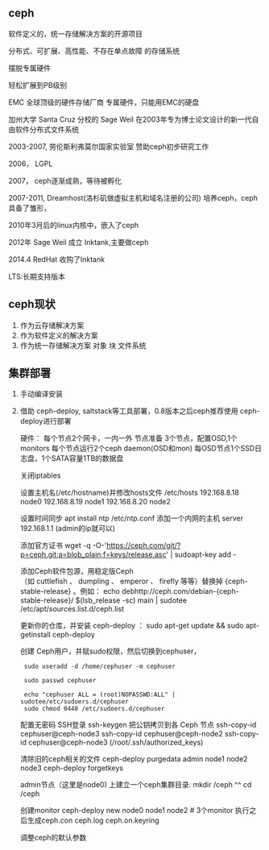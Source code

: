 ## ceph

软件定义的，统一存储解决方案的开源项目

分布式、可扩展、高性能、不存在单点故障 的存储系统


摆脱专属硬件

轻松扩展到PB级别

EMC 全球顶级的硬件存储厂商
    专属硬件，只能用EMC的硬盘


加州大学 Santa Cruz 分校的 Sage Weil 在2003年专为博士论文设计的新一代自由软件分布式文件系统

2003-2007, 劳伦斯利弗莫尔国家实验室 赞助ceph初步研究工作

2006， LGPL

2007， ceph逐渐成熟，等待被孵化

2007-2011, Dreamhost(洛杉矶做虚拟主机和域名注册的公司) 培养ceph，ceph 具备了雏形，

2010年3月后的linux内核中，嵌入了ceph

2012年 Sage Weil 成立 Inktank,主要做ceph

2014.4 RedHat 收购了Inktank


LTS:长期支持版本


## ceph现状

1. 作为云存储解决方案
1. 作为软件定义的解决方案
1. 作为统一存储解决方案
    对象
    块
    文件系统


## 集群部署

1. 手动编译安装

1. 借助 ceph-deploy, saltstack等工具部署，0.8版本之后ceph推荐使用 ceph-deploy进行部署
    
    硬件：
        每个节点2个网卡，一内一外
    节点准备
        3个节点，配置OSD,1个monitors
        每个节点运行2个ceph daemon(OSD和mon)
        每OSD节点1个SSD日志盘，1个SATA容量1TB的数据盘

    关闭iptables

    设置主机名(/etc/hostname)并修改hosts文件
        /etc/hosts
        192.168.8.18 node0
        192.168.8.19 node1
        192.168.8.20 node2


    设置时间同步
        apt install ntp
        /etc/ntp.conf
            添加一个内网的主机
            server 192.168.1.1      (admin的ip就可以)

    添加官方证书
        wget -q -O-'https://ceph.com/git/?p=ceph.git;a=blob_plain;f=keys/release.asc' | sudoapt-key add -

    添加Ceph软件包源，用稳定版Ceph（如 cuttlefish 、 dumpling 、 emperor 、 firefly 等等）替换掉 {ceph-stable-release} 。例如：
        echo debhttp://ceph.com/debian-{ceph-stable-release}/ $(lsb_release -sc) main | sudotee /etc/apt/sources.list.d/ceph.list

    更新你的仓库，并安装 ceph-deploy ：
        sudo apt-get update && sudo apt-getinstall ceph-deploy


    创建 Ceph用户，并赋sudo权限，然后切换到cephuser，

        sudo useradd -d /home/cephuser -m cephuser

        sudo passwd cephuser

        echo "cephuser ALL = (root)NOPASSWD:ALL" | sudotee/etc/sudoers.d/cephuser
        sudo chmod 0440 /etc/sudoers.d/cephuser

    配置无密码 SSH登录
        ssh-keygen
        把公钥拷贝到各 Ceph 节点
            ssh-copy-id cephuser@ceph-node3
            ssh-copy-id cephuser@ceph-node2
            ssh-copy-id cephuser@ceph-node3
            (/root/.ssh/authorized_keys)

    清除旧的ceph相关的文件
        ceph-deploy purgedata admin node1 node2 node3
        ceph-deploy forgetkeys
    

    admin节点（这里是node0) 上建立一个ceph集群目录:
        mkdir /ceph ^^ cd /ceph
    
    创建monitor
        ceph-deploy new node0 node1 node2   # 3个monitor
        执行之后生成ceph.con ceph.log ceph.on.keyring

    调整ceph的默认参数
        
